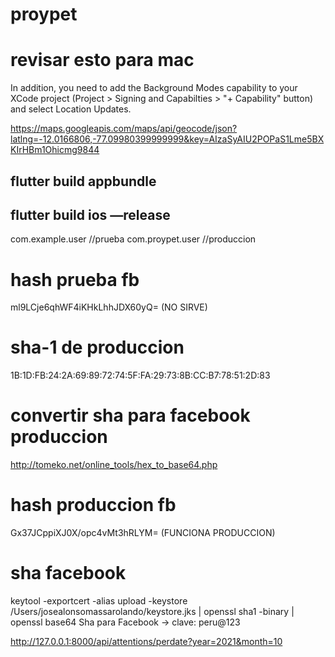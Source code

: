 # proypet


# revisar esto para mac
In addition, you need to add the Background Modes capability to your XCode project (Project > Signing and Capabilties > "+ Capability" button) and select Location Updates.

https://maps.googleapis.com/maps/api/geocode/json?latlng=-12.0166806,-77.09980399999999&key=AIzaSyAIU2POPaS1Lme5BXKIrHBm1Ohicmg9844


## flutter build appbundle
## flutter build ios —release

com.example.user //prueba
com.proypet.user //produccion

# hash prueba fb
ml9LCje6qhWF4iKHkLhhJDX60yQ= (NO SIRVE)

# sha-1 de produccion
1B:1D:FB:24:2A:69:89:72:74:5F:FA:29:73:8B:CC:B7:78:51:2D:83

# convertir sha para facebook produccion
http://tomeko.net/online_tools/hex_to_base64.php

# hash produccion fb
Gx37JCppiXJ0X/opc4vMt3hRLYM= (FUNCIONA PRODUCCION)

# sha facebook
keytool -exportcert -alias upload -keystore /Users/josealonsomassarolando/keystore.jks | openssl sha1 -binary | openssl base64
Sha para Facebook -> clave: peru@123



http://127.0.0.1:8000/api/attentions/perdate?year=2021&month=10